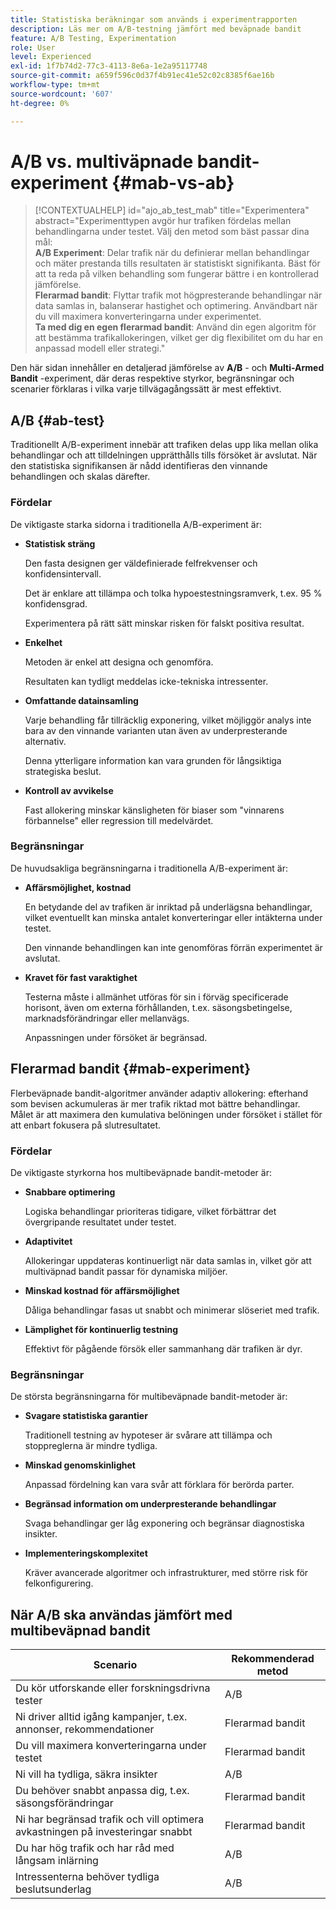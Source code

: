 ```yaml
---
title: Statistiska beräkningar som används i experimentrapporten
description: Läs mer om A/B-testning jämfört med beväpnade bandit
feature: A/B Testing, Experimentation
role: User
level: Experienced
exl-id: 1f7b74d2-77c3-4113-8e6a-1e2a95117748
source-git-commit: a659f596c0d37f4b91ec41e52c02c8385f6ae16b
workflow-type: tm+mt
source-wordcount: '607'
ht-degree: 0%

---
```


# A/B vs. multiväpnade bandit-experiment {#mab-vs-ab}

>[!CONTEXTUALHELP]
>id="ajo_ab_test_mab"
>title="Experimentera"
>abstract="Experimenttypen avgör hur trafiken fördelas mellan behandlingarna under testet. Välj den metod som bäst passar dina mål:</br><b>A/B Experiment</b>: Delar trafik när du definierar mellan behandlingar och mäter prestanda tills resultaten är statistiskt signifikanta. Bäst för att ta reda på vilken behandling som fungerar bättre i en kontrollerad jämförelse.</br><b>Flerarmad bandit</b>: Flyttar trafik mot högpresterande behandlingar när data samlas in, balanserar hastighet och optimering. Användbart när du vill maximera konverteringarna under experimentet.</br><b>Ta med dig en egen flerarmad bandit</b>: Använd din egen algoritm för att bestämma trafikallokeringen, vilket ger dig flexibilitet om du har en anpassad modell eller strategi."

Den här sidan innehåller en detaljerad jämförelse av **A/B** - och **Multi-Armed Bandit** -experiment, där deras respektive styrkor, begränsningar och scenarier förklaras i vilka varje tillvägagångssätt är mest effektivt.


## A/B {#ab-test}

Traditionellt A/B-experiment innebär att trafiken delas upp lika mellan olika behandlingar och att tilldelningen upprätthålls tills försöket är avslutat. När den statistiska signifikansen är nådd identifieras den vinnande behandlingen och skalas därefter.

### Fördelar

De viktigaste starka sidorna i traditionella A/B-experiment är:

* **Statistisk sträng**

  Den fasta designen ger väldefinierade felfrekvenser och konfidensintervall.

  Det är enklare att tillämpa och tolka hypoestestningsramverk, t.ex. 95 % konfidensgrad.

  Experimentera på rätt sätt minskar risken för falskt positiva resultat.

* **Enkelhet**

  Metoden är enkel att designa och genomföra.

  Resultaten kan tydligt meddelas icke-tekniska intressenter.

* **Omfattande datainsamling**

  Varje behandling får tillräcklig exponering, vilket möjliggör analys inte bara av den vinnande varianten utan även av underpresterande alternativ.

  Denna ytterligare information kan vara grunden för långsiktiga strategiska beslut.

* **Kontroll av avvikelse**

  Fast allokering minskar känsligheten för biaser som &quot;vinnarens förbannelse&quot; eller regression till medelvärdet.

### Begränsningar

De huvudsakliga begränsningarna i traditionella A/B-experiment är:

* **Affärsmöjlighet, kostnad**

  En betydande del av trafiken är inriktad på underlägsna behandlingar, vilket eventuellt kan minska antalet konverteringar eller intäkterna under testet.

  Den vinnande behandlingen kan inte genomföras förrän experimentet är avslutat.

* **Kravet för fast varaktighet**

  Testerna måste i allmänhet utföras för sin i förväg specificerade horisont, även om externa förhållanden, t.ex. säsongsbetingelse, marknadsförändringar eller mellanvägs.

  Anpassningen under försöket är begränsad.

## Flerarmad bandit {#mab-experiment}

Flerbeväpnade bandit-algoritmer använder adaptiv allokering: efterhand som bevisen ackumuleras är mer trafik riktad mot bättre behandlingar. Målet är att maximera den kumulativa belöningen under försöket i stället för att enbart fokusera på slutresultatet.

### Fördelar

De viktigaste styrkorna hos multibeväpnade bandit-metoder är:

* **Snabbare optimering**

  Logiska behandlingar prioriteras tidigare, vilket förbättrar det övergripande resultatet under testet.

* **Adaptivitet**

  Allokeringar uppdateras kontinuerligt när data samlas in, vilket gör att multiväpnad bandit passar för dynamiska miljöer.

* **Minskad kostnad för affärsmöjlighet**

  Dåliga behandlingar fasas ut snabbt och minimerar slöseriet med trafik.

* **Lämplighet för kontinuerlig testning**

  Effektivt för pågående försök eller sammanhang där trafiken är dyr.

### Begränsningar

De största begränsningarna för multibeväpnade bandit-metoder är:

* **Svagare statistiska garantier**

  Traditionell testning av hypoteser är svårare att tillämpa och stoppreglerna är mindre tydliga.

* **Minskad genomskinlighet**

  Anpassad fördelning kan vara svår att förklara för berörda parter.

* **Begränsad information om underpresterande behandlingar**

  Svaga behandlingar ger låg exponering och begränsar diagnostiska insikter.

* **Implementeringskomplexitet**

  Kräver avancerade algoritmer och infrastrukturer, med större risk för felkonfigurering.

## När A/B ska användas jämfört med multibeväpnad bandit

| Scenario | Rekommenderad metod |
|-|-|
| Du kör utforskande eller forskningsdrivna tester | A/B |
| Ni driver alltid igång kampanjer, t.ex. annonser, rekommendationer | Flerarmad bandit |
| Du vill maximera konverteringarna under testet | Flerarmad bandit |
| Ni vill ha tydliga, säkra insikter | A/B |
| Du behöver snabbt anpassa dig, t.ex. säsongsförändringar | Flerarmad bandit |
| Ni har begränsad trafik och vill optimera avkastningen på investeringar snabbt | Flerarmad bandit |
| Du har hög trafik och har råd med långsam inlärning | A/B |
| Intressenterna behöver tydliga beslutsunderlag | A/B |
